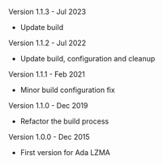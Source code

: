 Version 1.1.3   - Jul 2023
  - Update build

Version 1.1.2   - Jul 2022
  - Update build, configuration and cleanup

Version 1.1.1   - Feb 2021
  - Minor build configuration fix

Version 1.1.0   - Dec 2019
  - Refactor the build process

Version 1.0.0   - Dec 2015
  - First version for Ada LZMA
